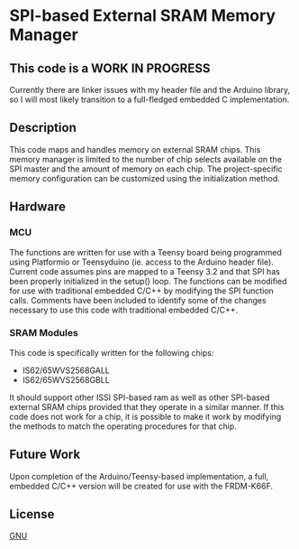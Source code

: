# SPI-based External SRAM Memory Manager

## This code is a WORK IN PROGRESS
Currently there are linker issues with my header file and the Arduino library, so I will most likely transition to a full-fledged embedded C implementation.

## Description
This code maps and handles memory on external SRAM chips. This memory manager is limited to the number of chip selects available on the SPI master and the amount of memory on each chip. The project-specific memory configuration can be customized using the initialization method.  

## Hardware
### MCU
The functions are written for use with a Teensy board being programmed using Platformio or Teensyduino (ie. access to the Arduino header file). Current code assumes pins are mapped to a Teensy 3.2 and that SPI has been properly initialized in the setup() loop. The functions can be modified for use with traditional embedded C/C++ by modifying the SPI function calls. Comments have been included to identify some of the changes necessary to use this code with traditional embedded C/C++.

### SRAM Modules
This code is specifically written for the following chips:
  - IS62/65WVS2568GALL
  - IS62/65WVS2568GBLL

It should support other ISSI SPI-based ram as well as other SPI-based external SRAM chips provided that they operate in a similar manner. If this code does not work for a chip, it is possible to make it work by modifying the methods to match the operating procedures for that chip.

## Future Work
Upon completion of the Arduino/Teensy-based implementation, a full, embedded C/C++ version will be created for use with the FRDM-K66F.

## License
[GNU](https://choosealicense.com/licenses/gpl-3.0/)
